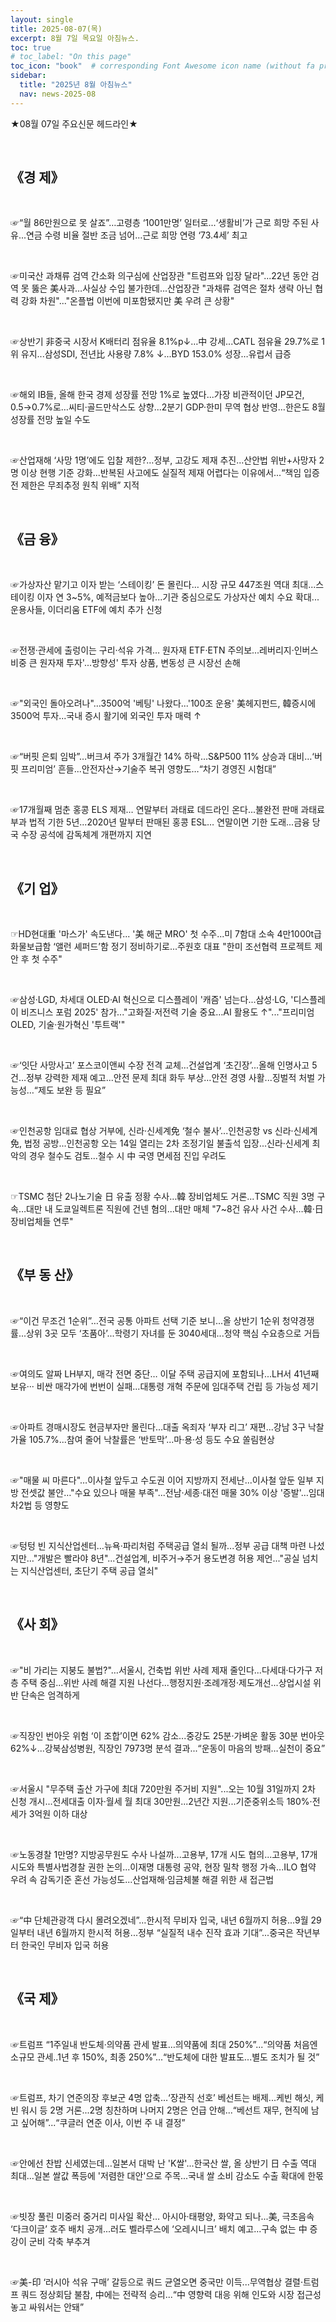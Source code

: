 ```yaml
---
layout: single
title: 2025-08-07(목)
excerpt: 8월 7일 목요일 아침뉴스.
toc: true
# toc_label: "On this page"
toc_icon: "book"  # corresponding Font Awesome icon name (without fa prefix)
sidebar:
  title: "2025년 8월 아침뉴스"
  nav: news-2025-08
---
```


★08월 07일 주요신문 헤드라인★

​

## 《경  제》

​

☞“월 86만원으로 못 살죠”…고령층 ‘1001만명’ 일터로...‘생활비’가 근로 희망 주된 사유...연금 수령 비율 절반 조금 넘어...근로 희망 연령 ‘73.4세’ 최고

​

☞미국산 과채류 검역 간소화 의구심에 산업장관 "트럼프와 입장 달라"...22년 동안 검역 못 뚫은 美사과…사실상 수입 불가한데...산업장관 "과채류 검역은 절차 생략 아닌 협력 강화 차원"..."온플법 이번에 미포함됐지만 美 우려 큰 상황"

​

☞상반기 非중국 시장서 K배터리 점유율 8.1%p↓…中 강세...CATL 점유율 29.7%로 1위 유지...삼성SDI, 전년比 사용량 7.8% ↓...BYD 153.0% 성장…유럽서 급증

​

☞해외 IB들, 올해 한국 경제 성장률 전망 1%로 높였다...가장 비관적이던 JP모건, 0.5→0.7%로…씨티·골드만삭스도 상향...2분기 GDP·한미 무역 협상 반영…한은도 8월 성장률 전망 높일 수도

​

☞산업재해 ‘사망 1명’에도 입찰 제한?…정부, 고강도 제재 추진...산안법 위반+사망자 2명 이상 현행 기준 강화...반복된 사고에도 실질적 제재 어렵다는 이유에서...“책임 입증 전 제한은 무죄추정 원칙 위배” 지적

​

## 《금  융》

​

☞가상자산 맡기고 이자 받는 ‘스테이킹’ 돈 몰린다… 시장 규모 447조원 역대 최대...스테이킹 이자 연 3~5%, 예적금보다 높아...기관 중심으로도 가상자산 예치 수요 확대...운용사들, 이더리움 ETF에 예치 추가 신청

​

☞전쟁·관세에 출렁이는 구리·석유 가격… 원자재 ETF·ETN 주의보...레버리지·인버스 비중 큰 원자재 투자'...방향성' 투자 상품, 변동성 큰 시장선 손해

​

☞"외국인 돌아오려나"…3500억 '베팅' 나왔다...'100조 운용' 美헤지펀드, 韓증시에 3500억 투자...국내 증시 활기에 외국인 투자 매력 ↑

​

☞“버핏 은퇴 임박”…버크셔 주가 3개월간 14% 하락...S&P500 11% 상승과 대비…‘버핏 프리미엄’ 흔들...안전자산→기술주 복귀 영향도…“차기 경영진 시험대”

​

☞17개월째 멈춘 홍콩 ELS 제재… 연말부터 과태료 데드라인 온다...불완전 판매 과태료 부과 법적 기한 5년...2020년 말부터 판매된 홍콩 ESL… 연말이면 기한 도래...금융 당국 수장 공석에 감독체계 개편까지 지연

​

## 《기  업》

​

☞HD현대重 '마스가' 속도낸다... '美 해군 MRO' 첫 수주...미 7함대 소속 4만1000t급 화물보급함 ‘앨런 셰퍼드’함 정기 정비하기로...주원호 대표 "한미 조선협력 프로젝트 제안 후 첫 수주"

​

☞삼성·LGD, 차세대 OLED·AI 혁신으로 디스플레이 '캐즘' 넘는다...삼성·LG, '디스플레이 비즈니스 포럼 2025' 참가..."고화질·저전력 기술 중요…AI 활용도 ↑"..."프리미엄 OLED, 기술·원가혁신 '투트랙'"

​

☞‘잇단 사망사고’ 포스코이앤씨 수장 전격 교체…건설업계 ‘초긴장’...올해 인명사고 5건…정부 강력한 제재 예고...안전 문제 최대 화두 부상…안전 경영 사활...징벌적 처벌 가능성…“제도 보완 등 필요”

​

☞인천공항 임대료 협상 거부에, 신라·신세계免 ‘철수 불사’...인천공항 vs 신라·신세계免, 법정 공방...인천공항 오는 14일 열리는 2차 조정기일 불출석 입장...신라·신세계 최악의 경우 철수도 검토...철수 시 中 국영 면세점 진입 우려도

​

☞TSMC 첨단 2나노기술 日 유출 정황 수사…韓 장비업체도 거론...TSMC 직원 3명 구속…대만 내 도쿄일렉트론 직원에 건넨 혐의...대만 매체 "7~8건 유사 사건 수사…韓·日 장비업체들 연루"

​

## 《부 동 산》

​

☞“이건 무조건 1순위”…전국 공통 아파트 선택 기준 보니...올 상반기 1순위 청약경쟁률...상위 3곳 모두 ‘초품아’...학령기 자녀를 둔 3040세대...청약 핵심 수요층으로 거듭

​

☞여의도 알짜 LH부지, 매각 전면 중단… 이달 주택 공급지에 포함되나...LH서 41년째 보유··· 비싼 매각가에 번번이 실패...대통령 개혁 주문에 임대주택 건립 등 가능성 제기

​

☞아파트 경매시장도 현금부자만 몰린다...대출 옥죄자 ‘부자 리그’ 재편...강남 3구 낙찰가율 105.7%...참여 줄어 낙찰률은 ‘반토막’...마·용·성 등도 수요 쏠림현상

​

☞"매물 씨 마른다"…이사철 앞두고 수도권 이어 지방까지 전세난...이사철 앞둔 일부 지방 전셋값 불안…"수요 있으나 매물 부족"...전남·세종·대전 매물 30% 이상 '증발'…임대차2법 등 영향도

​

☞텅텅 빈 지식산업센터…뉴욕·파리처럼 주택공급 열쇠 될까...정부 공급 대책 마련 나섰지만…"개발은 빨라야 8년"...건설업계, 비주거→주거 용도변경 허용 제언..."공실 넘치는 지식산업센터, 초단기 주택 공급 열쇠"

​

## 《사  회》

​

☞"비 가리는 지붕도 불법?"…서울시, 건축법 위반 사례 제재 줄인다...다세대·다가구 저층 주택 중심...위반 사례 해결 지원 나선다...행정지원·조례개정·제도개선...상업시설 위반 단속은 엄격하게

​

☞직장인 번아웃 위험 ‘이 조합’이면 62% 감소...중강도 25분·가벼운 활동 30분 번아웃 62%↓...강북삼성병원, 직장인 7973명 분석 결과...“운동이 마음의 방패…실천이 중요”

​

☞서울시 "무주택 출산 가구에 최대 720만원 주거비 지원"...오는 10월 31일까지 2차 신청 개시...전세대출 이자·월세 월 최대 30만원...2년간 지원...기준중위소득 180%·전세가 3억원 이하 대상

​

☞노동경찰 1만명? 지방공무원도 수사 나설까...고용부, 17개 시도 협의...고용부, 17개 시도와 특별사법경찰 권한 논의...이재명 대통령 공약, 현장 밀착 행정 가속...ILO 협약 우려 속 감독기준 혼선 가능성도...산업재해·임금체불 해결 위한 새 접근법

​

☞“中 단체관광객 다시 몰려오겠네”…한시적 무비자 입국, 내년 6월까지 허용...9월 29일부터 내년 6월까지 한시적 허용...정부 “실질적 내수 진작 효과 기대”...중국은 작년부터 한국인 무비자 입국 허용

​

## 《국  제》

​

☞트럼프 “1주일내 반도체·의약품 관세 발표…의약품에 최대 250%”...“의약품 처음엔 소규모 관세..1년 후 150%, 최종 250%”...“반도체에 대한 발표도...별도 조치가 될 것”

​

☞트럼프, 차기 연준의장 후보군 4명 압축…‘장관직 선호’ 베선트는 배제...케빈 해싯, 케빈 워시 등 2명 거론...2명 칭찬하며 나머지 2명은 언급 안해...“베선트 재무, 현직에 남고 싶어해”...“쿠글러 연준 이사, 이번 주 내 결정”

​

☞안에선 찬밥 신세였는데…일본서 대박 난 'K쌀'...한국산 쌀, 올 상반기 日 수출 역대 최대...일본 쌀값 폭등에 '저렴한 대안'으로 주목...국내 쌀 소비 감소도 수출 확대에 한몫

​

☞빗장 풀린 미중러 중거리 미사일 확산… 아시아·태평양, 화약고 되나...美, 극초음속 ‘다크이글’ 호주 배치 공개...러도 벨라루스에 ‘오레시니크’ 배치 예고...구속 없는 中 증강이 군비 각축 부추겨

​

☞美-印 ‘러시아 석유 구매’ 갈등으로 쿼드 균열오면 중국만 이득...무역협상 결렬·트럼프 쿼드 정상회담 불참, 中에는 전략적 승리...“中 영향력 대응 위해 인도와 시장 접근성 놓고 싸워서는 안돼”
